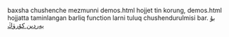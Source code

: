 baxsha chushenche mezmunni demos.html hojjet tin korung, demos.html hojjatta taminlangan barliq function larni tuluq chushendurulmisi bar.
<a href="https://meghiz.github.io/UG-Function-Code/">بۇ يەردىن كۆرۈڭ</a>
